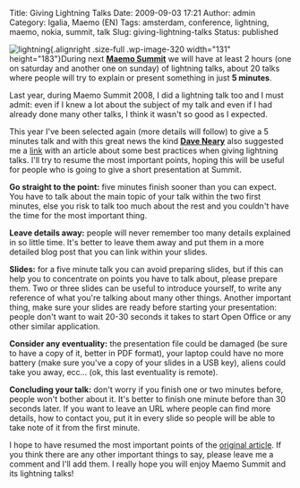 Title: Giving Lightning Talks
Date: 2009-09-03 17:21
Author: admin
Category: Igalia, Maemo (EN)
Tags: amsterdam, conference, lightning, maemo, nokia, summit, talk
Slug: giving-lightning-talks
Status: published

![lightning](http://www.andreagrandi.it/wp-content/uploads/2009/09/lightning.jpg "lightning"){.alignright
.size-full .wp-image-320 width="131" height="183"}During next [**Maemo
Summit**](http://wiki.maemo.org/Maemo_Summit_2009) we will have at least
2 hours (one on saturday and another one on sunday) of lightning talks,
about 20 talks where people will try to explain or present something in
just **5 minutes**.

Last year, during Maemo Summit 2008, I did a lightning talk too and I
must admit: even if I knew a lot about the subject of my talk and even
if I had already done many other talks, I think it wasn't so good as I
expected.

This year I've been selected again (more details will follow) to give a
5 minutes talk and with this great news the kind [**Dave
Neary**](http://maemo.org/profile/view/dneary) also suggested me a
[link](http://www.perl.com/pub/a/2004/07/30/lightningtalk.html) with an
article about some best practices when giving lightning talks. I'll try
to resume the most important points, hoping this will be useful for
people who is going to give a short presentation at Summit.

**Go straight to the point:** five minutes finish sooner than you can
expect. You have to talk about the main topic of your talk within the
two first minutes, else you risk to talk too much about the rest and you
couldn't have the time for the most important thing.

**Leave details away:** people will never remember too many details
explained in so little time. It's better to leave them away and put them
in a more detailed blog post that you can link within your slides.

**Slides:** for a five minute talk you can avoid preparing slides, but
if this can help you to concentrate on points you have to talk about,
please prepare them. Two or three slides can be useful to introduce
yourself, to write any reference of what you're talking about many other
things. Another important thing, make sure your slides are ready before
starting your presentation: people don't want to wait 20-30 seconds it
takes to start Open Office or any other similar application.

**Consider any eventuality:** the presentation file could be damaged (be
sure to have a copy of it, better in PDF format), your laptop could have
no more battery (make sure you've a copy of your slides in a USB key),
aliens could take you away, ecc... (ok, this last eventuality is
remote).

**Concluding your talk:** don't worry if you finish one or two minutes
before, people won't bother about it. It's better to finish one minute
before than 30 seconds later. If you want to leave an URL where people
can find more details, how to contact you, put it in every slide so
people will be able to take note of it from the first minute.

I hope to have resumed the most important points of the [original
article](http://www.perl.com/pub/a/2004/07/30/lightningtalk.html). If
you think there are any other important things to say, please leave me a
comment and I'll add them. I really hope you will enjoy Maemo Summit and
its lightning talks!
